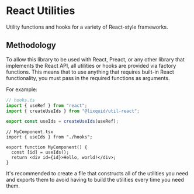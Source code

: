 # React Utilities

Utility functions and hooks for a variety of React-style frameworks.

## Methodology

To allow this library to be used with React, Preact, or any other library that
implements the React API, all utilities or hooks are provided via factory
functions. This means that to use anything that requires built-in React
functionality, you must pass in the required functions as arguments.

For example:

```ts
// hooks.ts
import { useRef } from "react";
import { createUseIds } from "@lixquid/util-react";

export const useIds = createUseIds(useRef);
```

```tsx
// MyComponent.tsx
import { useIds } from "./hooks";

export function MyComponent() {
  const [id] = useIds();
  return <div id={id}>Hello, world!</div>;
}
```

It's recommended to create a file that constructs all of the utilities you need
and exports them to avoid having to build the utilities every time you need
them.
